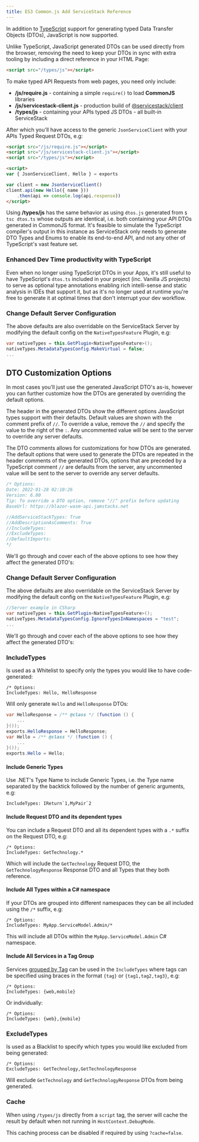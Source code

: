 ```yaml
---
title: ES3 Common.js Add ServiceStack Reference
---
```


In addition to [TypeScript](/typescript-add-servicestack-reference) support for generating typed Data Transfer Objects (DTOs), JavaScript is now supported.

Unlike TypeScript, JavaScript generated DTOs can be used directly from the browser, removing the need to keep your DTOs in sync with extra tooling by including a direct reference in your HTML Page:

```html
<script src="/types/js"></script>
```

To make typed API Requests from web pages, you need only include: 

  - **/js/require.js** - containing a simple `require()` to load **CommonJS** libraries
  - **/js/servicestack-client.js** - production build of [@servicestack/client](https://github.com/ServiceStack/servicestack-client)
  - **/types/js** - containing your APIs typed JS DTOs - all built-in ServiceStack

After which you'll have access to the generic `JsonServiceClient` with your APIs Typed Request DTOs, e.g:

```html
<script src="/js/require.js"></script>
<script src="/js/servicestack-client.js"></script>
<script src="/types/js"></script>

<script>
var { JsonServiceClient, Hello } = exports

var client = new JsonServiceClient()
client.api(new Hello({ name }))
    .then(api => console.log(api.response))
</script>    
```

Using **/types/js** has the same behavior as using `dtos.js` generated from `$ tsc dtos.ts` whose outputs are identical, i.e. both containing your API DTOs generated in CommonJS format. It's feasible to simulate the TypeScript compiler's output in this instance as ServiceStack only needs to generate DTO Types and Enums to enable its end-to-end API, and not any other of TypeScript's vast feature set.

### Enhanced Dev Time productivity with TypeScript

Even when no longer using TypeScript DTOs in your Apps, it's still useful to have TypeScript's `dtos.ts` included in your project (inc. Vanilla JS projects) to serve as optional type annotations enabling rich intelli-sense and static analysis in IDEs that support it, but as it's no longer used at runtime you're free to generate it at optimal times that don't interrupt your dev workflow.

### Change Default Server Configuration

The above defaults are also overridable on the ServiceStack Server by modifying the default config on the `NativeTypesFeature` Plugin, e.g:

```csharp
var nativeTypes = this.GetPlugin<NativeTypesFeature>();
nativeTypes.MetadataTypesConfig.MakeVirtual = false;
...
```

## DTO Customization Options

In most cases you'll just use the generated JavaScript DTO's as-is, however you can further customize how
the DTOs are generated by overriding the default options.

The header in the generated DTOs show the different options JavaScript types support with their
defaults. Default values are shown with the comment prefix of `//`. To override a value, remove the `//`
and specify the value to the right of the `:`. Any uncommented value will be sent to the server to override
any server defaults.

The DTO comments allows for customizations for how DTOs are generated. The default options that were used
to generate the DTOs are repeated in the header comments of the generated DTOs, options that are preceded
by a TypeScript comment `//` are defaults from the server, any uncommented value will be sent to the server
to override any server defaults.

```js
/* Options:
Date: 2022-01-28 02:10:26
Version: 6.00
Tip: To override a DTO option, remove "//" prefix before updating
BaseUrl: https://blazor-wasm-api.jamstacks.net

//AddServiceStackTypes: True
//AddDescriptionAsComments: True
//IncludeTypes: 
//ExcludeTypes: 
//DefaultImports: 
*/
```

We'll go through and cover each of the above options to see how they affect the generated DTO's:

### Change Default Server Configuration

The above defaults are also overridable on the ServiceStack Server by modifying the default config on the
`NativeTypesFeature` Plugin, e.g:

```csharp
//Server example in CSharp
var nativeTypes = this.GetPlugin<NativeTypesFeature>();
nativeTypes.MetadataTypesConfig.IgnoreTypesInNamespaces = "test";
...
```

We'll go through and cover each of the above options to see how they affect the generated DTO's:

### IncludeTypes

Is used as a Whitelist to specify only the types you would like to have code-generated:

```
/* Options:
IncludeTypes: Hello, HelloResponse
```

Will only generate `Hello` and `HelloResponse` DTOs:

```csharp
var HelloResponse = /** @class */ (function () {
    ...
}());
exports.HelloResponse = HelloResponse;
var Hello = /** @class */ (function () {
    ...
}());
exports.Hello = Hello;
```

#### Include Generic Types

Use .NET's Type Name to include Generic Types, i.e. the Type name separated by the backtick followed by the number of generic arguments, e.g:

```
IncludeTypes: IReturn`1,MyPair`2
```

#### Include Request DTO and its dependent types

You can include a Request DTO and all its dependent types with a `.*` suffix on the Request DTO, e.g:

```
/* Options:
IncludeTypes: GetTechnology.*
```

Which will include the `GetTechnology` Request DTO, the `GetTechnologyResponse` Response DTO and all Types that they both reference.

#### Include All Types within a C# namespace

If your DTOs are grouped into different namespaces they can be all included using the `/*` suffix, e.g:

```
/* Options:
IncludeTypes: MyApp.ServiceModel.Admin/*
```

This will include all DTOs within the `MyApp.ServiceModel.Admin` C# namespace.

#### Include All Services in a Tag Group

Services [grouped by Tag](/api-design#group-services-by-tag) can be used in the `IncludeTypes` where tags can be specified using braces in the format `{tag}` or `{tag1,tag2,tag3}`, e.g:

```
/* Options:
IncludeTypes: {web,mobile}
```

Or individually:

```
/* Options:
IncludeTypes: {web},{mobile}
```

### ExcludeTypes
Is used as a Blacklist to specify which types you would like excluded from being generated:

```
/* Options:
ExcludeTypes: GetTechnology,GetTechnologyResponse
```

Will exclude `GetTechnology` and `GetTechnologyResponse` DTOs from being generated.

### Cache

When using `/types/js` directly from a `script` tag, the server will cache the result by default when not running in `HostContext.DebugMode`.

This caching process can be disabled if required by using `?cache=false`.

